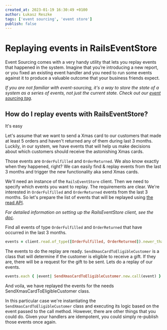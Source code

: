 ```yaml
---
created_at: 2023-01-19 16:30:49 +0100
author: Łukasz Reszke
tags: ['event sourcing', 'event store']
publish: false
---
```


# Replaying events in RailsEventStore

Event Sourcing comes with a very handy utility that lets you replay events that happened in the system. Imagine that you’re introducing a new report, or you fixed an existing event handler and you need to run some events against it to produce a valuable outcome that your business friends expect.

<!-- more -->

_If you are not familiar with event-sourcing, it's a way to store the state of a system as a series of events, not just the current state. Check out our [event sourcing tag](https://blog.arkency.com/tags/event-sourcing)._

## How do I replay events with RailsEventStore?

It's easy 

Let's assume that we want to send a Xmas card to our customers that made at least 5 orders and haven't returned any of them during last 3 months. Luckily, in our system, we have events that will help us make decisions about which customers should receive the astonishing Xmas cards.

Those events are `OrderFulfilled` and `OrderReturned`. We also know exactly when they happened, right? We can easily find & replay events from the last 3 months and trigger the new functionality aka send Xmas cards. 

We'll need an instance of the `RailsEventStore` client. Then we need to specify which events you want to replay. The requirements are clear. We're interested in `OrderFulfilled` and `OrderReturned` events from the last 3 months. So let's prepare the list of events that will be replayed using [the read API](https://railseventstore.org/docs/v2/read/).

_For detailed information on setting up the RailsEventStore client, see the [doc](https://railseventstore.org/docs/v2/install/#instantiate-a-client)._

Find all events of type `OrderFulfilled` and `OrderReturned` that have occurred in the last 3 months.

```ruby
events = client.read.of_type([OrderFulfilled, OrderReturned]).newer_than(3.months.ago).to_a
``` 

The events to do the replay are ready. `SendXmasCardToEligibleCustomer` is a class that will determine if the customer is eligible to receive a gift. If they are, there will be a request for the gift to be sent. Lets do a replay of our events.
```ruby
events.each { |event| SendXmasCardToEligibleCustomer.new.call(event) }
```

And voila, we have replayed the events for the needs SendXmasCardToEligibleCustomer class.

In this particular case we're instantiating the `SendXmasCardToEligibleCustomer` class and executing its logic based on the event passed to the call method. However, there are other things that you could do. Given your handlers are idempotent, you could simply re-publish those events once again.
